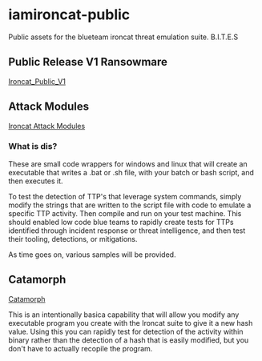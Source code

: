 # iamironcat-public

Public assets for the  blueteam ironcat threat emulation suite.
B.I.T.E.S

## Public Release V1 Ransowmare
[Ironcat_Public_V1](./ironcat_ransomware_v1/)


## Attack Modules

[Ironcat Attack Modules](./ironcat_attack/)

### What is dis?
These are small code wrappers for windows and linux that will create an executable that writes a .bat or .sh file, with your batch or bash script, and then executes it.

To test the detection of TTP's that leverage system commands, simply modify the strings that are written to the script file with code to emulate a specific TTP activity.  Then compile and run on your test machine.  This should enabled low code blue teams to rapidly create tests for TTPs identified through incident response or threat intelligence, and then test their tooling, detections, or mitigations.

As time goes on, various samples will be provided. 

## Catamorph

[Catamorph](./catamorph/)

This is an intentionally basica capability that will allow you modify any executable program you create with the Ironcat suite to give it a new hash value. Using this you can rapidly test for detection of the activity within binary rather than the detection of a hash that is easily modified, but you don't have to actually recopile the program.
